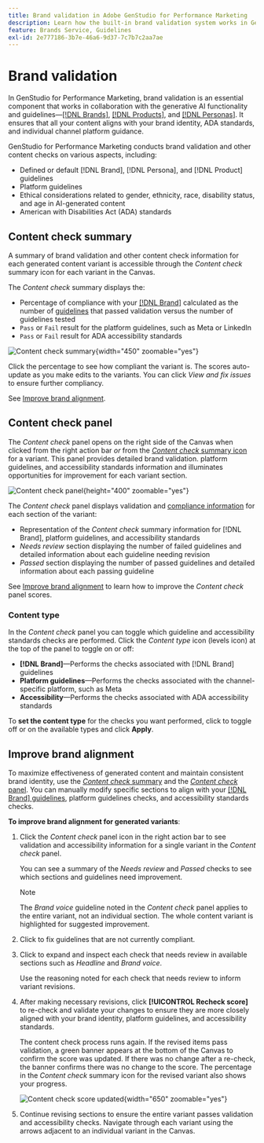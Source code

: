 ```yaml
---
title: Brand validation in Adobe GenStudio for Performance Marketing
description: Learn how the built-in brand validation system works in GenStudio for Performance Marketing.
feature: Brands Service, Guidelines
exl-id: 2e777186-3b7e-46a6-9d37-7c7b7c2aa7ae
---
```

# Brand validation

In GenStudio for Performance Marketing, brand validation is an essential component that works in collaboration with the generative AI functionality and guidelines—[[!DNL Brands]](/help/user-guide/guidelines/brands.md), [[!DNL Products]](/help/user-guide/guidelines/products.md), and [[!DNL Personas]](/help/user-guide/guidelines/personas.md). It ensures that all your content aligns with your brand identity, ADA standards, and individual channel platform guidance.

GenStudio for Performance Marketing conducts brand validation and other content checks on various aspects, including:

* Defined or default [!DNL Brand], [!DNL Persona], and [!DNL Product] guidelines
* Platform guidelines
* Ethical considerations related to gender, ethnicity, race, disability status, and age in AI-generated content
* American with Disabilities Act (ADA) standards

## Content check summary

A summary of brand validation and other content check information for each generated content variant is accessible through the _Content check_ summary icon for each variant in the Canvas.

The _Content check_ summary displays the:

* Percentage of compliance with your [[!DNL Brand]](brands.md) calculated as the number of [guidelines](overview.md) that passed validation versus the number of guidelines tested
* `Pass` or `Fail` result for the platform guidelines, such as Meta or LinkedIn
* `Pass` or `Fail` result for ADA accessibility standards

![Content check summary](/help/assets/brand-compliance-check.png){width="450" zoomable="yes"}

Click the percentage to see how compliant the variant is. The scores auto-update as you make edits to the variants. You can click _View and fix issues_ to ensure further compliancy.

See [Improve brand alignment](#improve-brand-alignment).

## Content check panel

The _Content check_ panel opens on the right side of the Canvas when clicked from the right action bar _or_ from the [_Content check_ summary icon](#content-check-summary) for a variant. This panel provides detailed brand validation. platform guidelines, and accessibility standards information and illuminates opportunities for improvement for each variant section.

![Content check panel](/help/assets/brand-validation-compliance.png){height="400" zoomable="yes"}

The _Content check_ panel displays validation and [compliance information](/help/user-guide/guidelines/overview.md#compliance) for each section of the variant:

* Representation of the _Content check_ summary information for [!DNL Brand], platform guidelines, and accessibility standards
* _Needs review_ section displaying the number of failed guidelines and detailed information about each guideline needing revision
* _Passed_ section displaying the number of passed guidelines and detailed information about each passing guideline

See [Improve brand alignment](#improve-brand-alignment) to learn how to improve the _Content check_ panel scores.

### Content type

In the _Content check_ panel you can toggle which guideline and accessibility standards checks are performed. Click the _Content type_ icon (levels icon) at the top of the panel to toggle on or off:

* **[!DNL Brand]**—Performs the checks associated with [!DNL Brand] guidelines
* **Platform guidelines**—Performs the checks associated with the channel-specific platform, such as Meta
* **Accessibility**—Performs the checks associated with ADA accessibility standards

To **set the content type** for the checks you want performed, click to toggle off or on the available types and click **Apply**.

## Improve brand alignment

To maximize effectiveness of generated content and maintain consistent brand identity, use the [_Content check_ summary](#content-check-summary) and the [_Content check_ panel](#content-check-panel). You can manually modify specific sections to align with your [[!DNL Brand] guidelines](brands.md), platform guidelines checks, and accessibility standards checks.

**To improve brand alignment for generated variants**:

1. Click the _Content check_ panel icon in the right action bar to see validation and accessibility information for a single variant in the _Content check_ panel.

   You can see a summary of the _Needs review_ and _Passed_ checks to see which sections and guidelines need improvement.

   >[!NOTE]
   >
   > The _Brand voice_ guideline noted in the _Content check_ panel applies to the entire variant, not an individual section. The whole content variant is highlighted for suggested improvement.

1. Click to fix guidelines that are not currently compliant.
1. Click to expand and inspect each check that needs review in available sections such as _Headline_ and _Brand voice_.

   Use the reasoning noted for each check that needs review to inform variant revisions.

1. After making necessary revisions, click **[!UICONTROL Recheck score]** to re-check and validate your changes to ensure they are more closely aligned with your brand identity, platform guidelines, and accessibility standards.

   The content check process runs again. If the revised items pass validation, a green banner appears at the bottom of the Canvas to confirm the score was updated. If there was no change after a re-check, the banner confirms there was no change to the score. The percentage in the _Content check_ summary icon for the revised variant also shows your progress.

   ![Content check score updated](/help/assets/score-updated.png){width="650" zoomable="yes"}

1. Continue revising sections to ensure the entire variant passes validation and accessibility checks. Navigate through each variant using the arrows adjacent to an individual variant in the Canvas.

